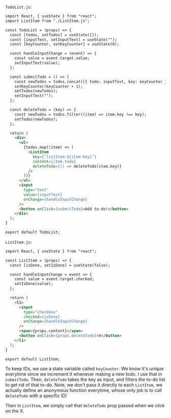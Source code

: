 `TodoList.js`:
```html
import React, { useState } from "react";
import ListItem from "./ListItem.js";

const TodoList = (props) => {
  const [todos, setTodos] = useState([]);
  const [inputText, setInputText] = useState("");
  const [keyCounter, setKeyCounter] = useState(0);

  const handleInputChange = (event) => {
    const value = event.target.value;
    setInputText(value);
  };

  const submitTodo = () => {
    const newTodos = todos.concat([{ todo: inputText, key: keyCounter }]);
    setKeyCounter(keyCounter + 1);
    setTodos(newTodos);
    setInputText("");
  };

  const deleteTodo = (key) => {
    const newTodos = todos.filter((item) => item.key !== key);
    setTodos(newTodos);
  };

  return (
    <div>
      <ul>
        {todos.map((item) => (
          <ListItem
            key={`listItem-${item.key}`}
            content={item.todo}
            deleteTodo={() => deleteTodo(item.key)}
          />
        ))}
      </ul>
      <input
        type="text"
        value={inputText}
        onChange={handleInputChange}
      />
      <button onClick={submitTodo}>Add to-do!</button>
    </div>
  );
}

export default TodoList;
```

`ListItem.js`:
```html
import React, { useState } from "react";

const ListItem = (props) => {
  const [isDone, setIsDone] = useState(false);

  const handleInputChange = event => {
    const value = event.target.checked;
    setIsDone(value);
  };

  return (
    <li>
      <input
        type="checkbox"
        checked={isDone}
        onChange={handleInputChange}
      />
      <span>{props.content}</span>
      <button onClick={props.deleteTodo}>X</button>
    </li>
  );
}

export default ListItem;
```
To keep IDs, we use a state variable called `keyCounter`. We know it's unique everytime since we increment it whenever making a new todo. I use that in `submitTodo`. Then, `deleteTodo` takes the key as input, and filters the to-do list to get rid of that to-do. Note, we don't pass it directly to each `ListItem`, we actually define an anonymous function everytime, whose only job is to call `deleteTodo` with a specific ID!

Then in `ListItem`, we simply call that `deleteTodo` prop passed when we click on the X.